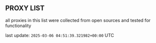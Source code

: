 ## PROXY LIST

all proxies in this list were collected from open sources and tested for functionality

last update: `2025-03-06 04:51:39.321982+00:00` UTC